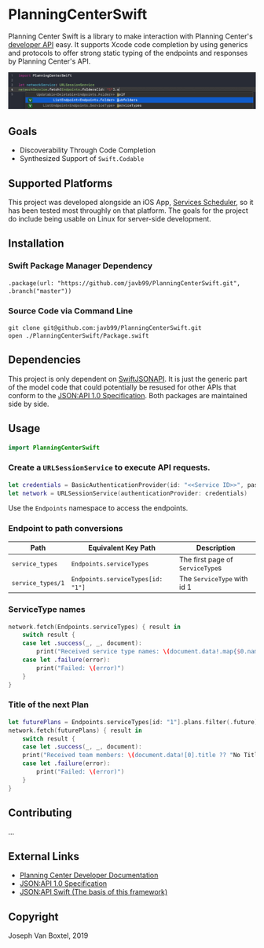 # PlanningCenterSwift

Planning Center Swift is a library to make interaction with Planning Center's [developer API](https://developer.planning.center/docs/#/introduction) easy. It supports Xcode code completion by using generics and protocols to offer strong static typing of the endpoints and responses by Planning Center's API.

![Code completion is supported for endpoint completion](Documentation/endpointCodeCompletion.png)

## Goals
- Discoverability Through Code Completion
- Synthesized Support of `Swift.Codable`

## Supported Platforms
This project was developed alongside an iOS App, [Services Scheduler](), so it has been tested most throughly on that platform. The goals for the project do include being usable on Linux for server-side development.

## Installation

### Swift Package Manager Dependency
    .package(url: "https://github.com/javb99/PlanningCenterSwift.git", .branch("master"))

### Source Code via Command Line
    git clone git@github.com:javb99/PlanningCenterSwift.git
    open ./PlanningCenterSwift/Package.swift
    
## Dependencies
This project is only dependent on [SwiftJSONAPI](https://github.com/javb99/SwiftJSONAPI). It is just the generic part of the model code that could potentially be resused for other APIs that conform to the [JSON:API 1.0 Specification](https://jsonapi.org). Both packages are maintained side by side.

## Usage
```swift
import PlanningCenterSwift
```

### Create a `URLSessionService` to execute API requests.
```swift
let credentials = BasicAuthenticationProvider(id: "<<Service ID>>", password: "<<Service Secret>>")
let network = URLSessionService(authenticationProvider: credentials)
```

Use the `Endpoints` namespace to access the endpoints.

### Endpoint to path conversions
| Path | Equivalent Key Path | Description |
| ----- | ----------------------- | -------------- |
| `service_types` | `Endpoints.serviceTypes` | The first page of `ServiceType`s |
| `service_types/1` | `Endpoints.serviceTypes[id: "1"]` | The `ServiceType` with id 1 |

### ServiceType names
```swift
network.fetch(Endpoints.serviceTypes) { result in
    switch result {
    case let .success(_, _, document):
        print("Received service type names: \(document.data!.map{$0.name})")
    case let .failure(error):
        print("Failed: \(error)")
    }
}
```
### Title of the next Plan
```swift
let futurePlans = Endpoints.serviceTypes[id: "1"].plans.filter(.future)
network.fetch(futurePlans) { result in
    switch result {
    case let .success(_, _, document):
    print("Received team members: \(document.data![0].title ?? "No Title")")
    case let .failure(error):
        print("Failed: \(error)")
    }
}
```

## Contributing
...

## External Links
- [Planning Center Developer Documentation](https://developer.planning.center)
- [JSON:API 1.0 Specification](https://jsonapi.org)
- [JSON:API Swift (The basis of this framework)](https://github.com/javb99/SwiftJSONAPI)


## Copyright
Joseph Van Boxtel, 2019
